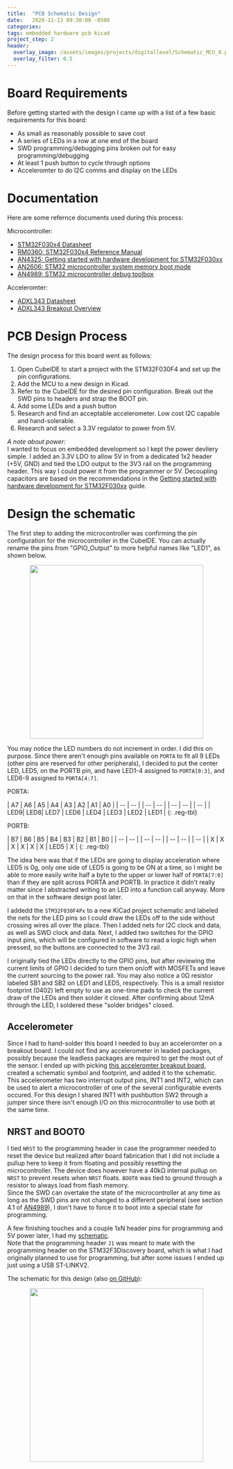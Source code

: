 ```yaml
---
title:  "PCB Schematic Design"
date:   2020-11-13 09:30:00 -0500
categories: 
tags: embedded hardware pcb kicad
project_step: 2
header:
  overlay_image: /assets/images/projects/digitallevel/Schematic_MCU_0.png
  overlay_filter: 0.5
---
```


 <!--- START OF CONTENT --->

# Board Requirements
Before getting started with the design I came up with a list of a few basic requirements for this board:
- As small as reasonably possible to save cost
- A series of LEDs in a row at one end of the board
- SWD programming/debugging pins broken out for easy programming/debugging
- At least 1 push button to cycle through options
- Acceleromter to do I2C comms and display on the LEDs

# Documentation
Here are some refernce documents used during this process:   

Microcontroller:  
- [STM32F030x4 Datasheet][hw_datasheet]
- [RM0360: STM32F030x4 Reference Manual][hw_ref_man]
- [AN4325: Getting started with hardware development for STM32F030xx][hw_dev_doc]
- [AN2606: STM32 microcontroller system memory boot mode][hw_boot_opts]
- [AN4989: STM32 microcontroller debug toolbox][hw_debug_ref]  

Acceleromter:  
- [ADXL343 Datasheet][accel_ds]
- [ADXL343 Breakout Overview][accel_breakout_overview]

#  PCB Design Process
The design process for this board went as follows:
1.  Open CubeIDE to start a project with the STM32F030F4 and set up the pin configurations.
1.  Add the MCU to a new design in Kicad.
1.  Refer to the CubeIDE for the desired pin configuration.  Break out the SWD pins to headers and strap the BOOT pin.
1.  Add some LEDs and a push button
1.  Research and find an acceptable accelerometer.  Low cost I2C capable and hand-solerable.
1.  Research and select a 3.3V regulator to power from 5V.

*A note about power:*  
I wanted to focus on embedded development so I kept the power devliery simple.  I added an 3.3V LDO to allow 5V in from a dedicated 1x2 header (+5V, GND) and tied the LDO output to the 3V3 rail on the programming header.  This way I  could power it from the programmer or 5V. Decoupling capacitors are based on the recommendations in the [Getting started with hardware development for STM32F030xx][hw_dev_doc] guide.

# Design the schematic
The first step to adding the microcontroller was confirming the pin configuration for the microcontroller in the CubeIDE.  You can actually rename the pins from "GPIO_Output" to more helpful names like "LED1", as shown below.
<div align="center">
<img src="{{site.url}}/assets/images/projects/digitallevel/CubeMX_NamedPinAssignments.png" width="400">
</div>

You may notice the LED numbers do not increment in order.  I did this on purpose.  Since there aren't enough pins available on `PORTA` to fit all 9 LEDs (other pins are reserved for other peripherals), I decided to put the center LED, LED5, on the PORTB pin, and have LED1-4 assigned to `PORTA[0:3]`, and LED6-9 assigned to `PORTA[4:7]`.  

PORTA:  

| A7 | A6 | A5 | A4 | A3 | A2 | A1 | A0 |
| -- | -- | | -- | -- | | -- | -- | | -- | 
| LED9| LED8| LED7 | LED6 | LED4 | LED3 | LED2 | LED1 |
{: .reg-tbl}

PORTB:

| B7 | B6 | B5 | B4 | B3 | B2 | B1 | B0 |
| -- | -- | | -- | -- | | -- | -- | | -- | 
|  X  |  X  |  X  |  X  |  X  |  X  | LED5 |  X  |
{: .reg-tbl}

The idea here was that if the LEDs are going to display acceleration where LED5 is 0g, only one side of LED5 is going to be ON at a time, so I might be able to more easily write half a byte to the upper or lower half of `PORTA[7:0]` than if they are split across PORTA and PORTB.  In practice it didn't really matter since I abstracted writing to an LED into a function call anyway.  More on that in the software design post later. 


I addedd the `STM32F030F4Px` to a new KiCad project schematic and labeled the nets for the LED pins so I could draw the LEDs off to the side without crossing wires all over the place.  Then I added nets for I2C clock and data, as well as SWD clock and data.  Next, I added two switches for the GPIO input pins, which will be configured in software to read a logic high when pressed, so the buttons are connected to the 3V3 rail. 

I originally tied the LEDs directly to the GPIO pins, but after reviewing the current limits of GPIO I decided to turn them on/off with MOSFETs and leave the current sourcing to the power rail.  You may also notice a 0<span>&#8486;</span> <!--Ohm--> resistor labeled SB1 and SB2 on LED1 and LED5, respectively.  This is a small resistor footprint (0402) left empty to use as one-time pads to check the current draw of the LEDs and then solder it closed.  After confirming about 12mA through the LED, I soldered these "solder bridges" closed. 

## Accelerometer
Since I had to hand-solder this board I needed to buy an acceleromter on a breakout board. I could not find any accelerometer in leaded packages, possibly because the leadless packages are required to get the most out of the sensor.  I ended up with picking [this acceleromter breakout board][accel], created a schematic symbol and footprint, and added it to the schematic.    
This accelerometer has two interrupt output pins, INT1 and INT2, which can be used to alert a microcontroller of one of the several configurable events occured. For this design I shared INT1 with pushbutton SW2 through a jumper since there isn't enough I/O on this microcontroller to use both at the same time. 

## NRST and BOOT0
I tied `NRST` to the programming header in case the programmer needed to reset the device but realized after board fabrication that I did not include a pullup here to keep it from floating and possibly resetting the microcontroller. The device does however have a 40k<span>&#8486;</span> <!--Ohm--> internal pullup on `NRST` to prevent resets when `NRST` floats.  `BOOT0` was tied to ground through a resistor to always load from flash memory.  
Since the SWD can overtake the state of the microcontroller at any time as long as the SWD pins are not changed to a different peripheral (see section 4.1 of [AN4989][hw_debug_ref]), I don't have to force it to boot into a special state for programming.  

A few finishing touches and a couple 1xN header pins for programming and 5V power later, I had my [schematic][schematic_pdf_github].  
Note that the programming header `J1` was meant to mate with the programming header on the STM32F3Discovery board, which is what I had originally planned to use for programming, but after some issues I ended up just using a USB ST-LINKV2. 

The schematic for this design (also [on GitHub][schematic_pdf_github]):  
<div align="center">
<img src="{{site.url}}/assets/images/projects/digitallevel/led_level_pcb.svg" height="400">
</div>


 <!--- END OF CONTENT --->

[hw_dev_doc]: https://www.st.com/content/ccc/resource/technical/document/application_note/91/66/2d/8c/f9/b5/47/55/DM00089834.pdf/files/DM00089834.pdf/jcr:content/translations/en.DM00089834.pdf
[hw_boot_opts]:https://www.st.com/content/ccc/resource/technical/document/application_note/b9/9b/16/3a/12/1e/40/0c/CD00167594.pdf/files/CD00167594.pdf/jcr:content/translations/en.CD00167594.pdf
[hw_ref_man]:https://www.st.com/resource/en/reference_manual/dm00091010-stm32f030x4x6x8xc-and-stm32f070x6xb-advanced-armbased-32bit-mcus-stmicroelectronics.pdf
[hw_datasheet]:https://www.st.com/resource/en/datasheet/stm32f030f4.pdf
[accel]:https://www.adafruit.com/product/4097
[hw_debug_ref]:https://www.st.com/resource/en/application_note/dm00354244-stm32-microcontroller-debug-toolbox-stmicroelectronics.pdf
[accel_ds]:https://www.analog.com/media/en/technical-documentation/data-sheets/ADXL343.pdf
[accel_breakout_overview]:https://learn.adafruit.com/adxl343-breakout-learning-guide?view=all
[schematic_pdf_github]:https://github.com/christopherdean11/DigitalLevel/blob/master/DigitalLevelSchematic.pdf